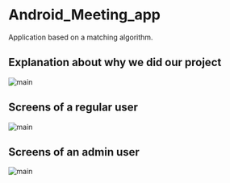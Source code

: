 # Android_Meeting_app
Application based on a matching algorithm.



## Explanation about why we did our project
![main](https://github.com/dvir-shaul/Android_Meeting_app/blob/main/app/src/main/res/drawable-v24/Screenshot%202022-02-07%20193618.png)

## Screens of a regular user
![main](https://github.com/dvir-shaul/Android_Meeting_app/blob/main/app/src/main/res/drawable-v24/Screenshot%202022-02-07%20193644.png)

## Screens of an admin user
![main](https://github.com/dvir-shaul/Android_Meeting_app/blob/main/app/src/main/res/drawable-v24/Screenshot%202022-02-07%20193700.png)

